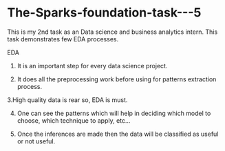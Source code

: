 # The-Sparks-foundation-task---5
This is my  2nd task as an Data science and business analytics intern. This task demonstrates few EDA processes.




EDA

1. It is an important step for every data science project.

2. It does all the preprocessing work before using for patterns extraction process.

3.High quality data is rear so, EDA is must.

4. One can see the patterns which will help in deciding which model to choose, which technique to apply, etc...

5. Once the inferences are made then the data will be classified as useful or not useful.
